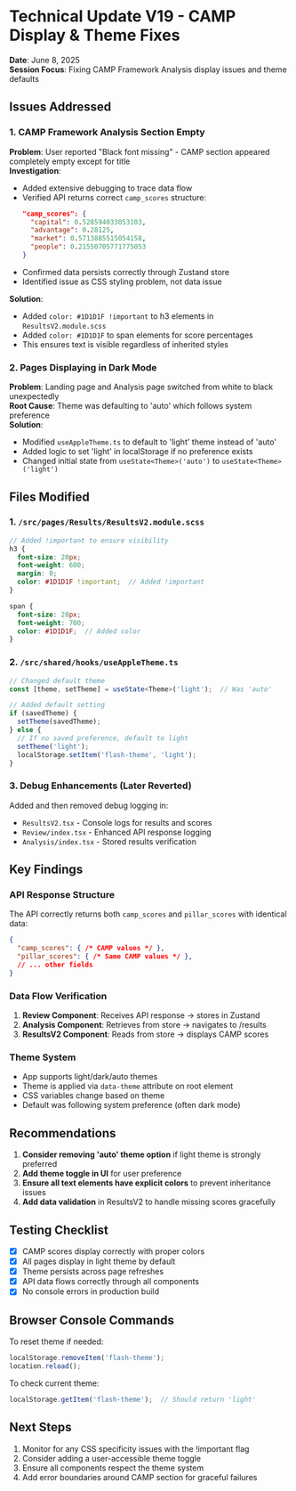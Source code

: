 # Technical Update V19 - CAMP Display & Theme Fixes
**Date**: June 8, 2025  
**Session Focus**: Fixing CAMP Framework Analysis display issues and theme defaults

## Issues Addressed

### 1. CAMP Framework Analysis Section Empty
**Problem**: User reported "Black font missing" - CAMP section appeared completely empty except for title  
**Investigation**:
- Added extensive debugging to trace data flow
- Verified API returns correct `camp_scores` structure:
  ```json
  "camp_scores": {
    "capital": 0.528594033053103,
    "advantage": 0.28125,
    "market": 0.5713885515054158,
    "people": 0.21550705771775053
  }
  ```
- Confirmed data persists correctly through Zustand store
- Identified issue as CSS styling problem, not data issue

**Solution**:
- Added `color: #1D1D1F !important` to h3 elements in `ResultsV2.module.scss`
- Added `color: #1D1D1F` to span elements for score percentages
- This ensures text is visible regardless of inherited styles

### 2. Pages Displaying in Dark Mode
**Problem**: Landing page and Analysis page switched from white to black unexpectedly  
**Root Cause**: Theme was defaulting to 'auto' which follows system preference  
**Solution**:
- Modified `useAppleTheme.ts` to default to 'light' theme instead of 'auto'
- Added logic to set 'light' in localStorage if no preference exists
- Changed initial state from `useState<Theme>('auto')` to `useState<Theme>('light')`

## Files Modified

### 1. `/src/pages/Results/ResultsV2.module.scss`
```scss
// Added !important to ensure visibility
h3 {
  font-size: 20px;
  font-weight: 600;
  margin: 0;
  color: #1D1D1F !important;  // Added !important
}

span {
  font-size: 28px;
  font-weight: 700;
  color: #1D1D1F;  // Added color
}
```

### 2. `/src/shared/hooks/useAppleTheme.ts`
```typescript
// Changed default theme
const [theme, setTheme] = useState<Theme>('light');  // Was 'auto'

// Added default setting
if (savedTheme) {
  setTheme(savedTheme);
} else {
  // If no saved preference, default to light
  setTheme('light');
  localStorage.setItem('flash-theme', 'light');
}
```

### 3. Debug Enhancements (Later Reverted)
Added and then removed debug logging in:
- `ResultsV2.tsx` - Console logs for results and scores
- `Review/index.tsx` - Enhanced API response logging
- `Analysis/index.tsx` - Stored results verification

## Key Findings

### API Response Structure
The API correctly returns both `camp_scores` and `pillar_scores` with identical data:
```json
{
  "camp_scores": { /* CAMP values */ },
  "pillar_scores": { /* Same CAMP values */ },
  // ... other fields
}
```

### Data Flow Verification
1. **Review Component**: Receives API response → stores in Zustand
2. **Analysis Component**: Retrieves from store → navigates to /results
3. **ResultsV2 Component**: Reads from store → displays CAMP scores

### Theme System
- App supports light/dark/auto themes
- Theme is applied via `data-theme` attribute on root element
- CSS variables change based on theme
- Default was following system preference (often dark mode)

## Recommendations

1. **Consider removing 'auto' theme option** if light theme is strongly preferred
2. **Add theme toggle in UI** for user preference
3. **Ensure all text elements have explicit colors** to prevent inheritance issues
4. **Add data validation** in ResultsV2 to handle missing scores gracefully

## Testing Checklist

- [x] CAMP scores display correctly with proper colors
- [x] All pages display in light theme by default
- [x] Theme persists across page refreshes
- [x] API data flows correctly through all components
- [x] No console errors in production build

## Browser Console Commands

To reset theme if needed:
```javascript
localStorage.removeItem('flash-theme');
location.reload();
```

To check current theme:
```javascript
localStorage.getItem('flash-theme');  // Should return 'light'
```

## Next Steps

1. Monitor for any CSS specificity issues with the !important flag
2. Consider adding a user-accessible theme toggle
3. Ensure all components respect the theme system
4. Add error boundaries around CAMP section for graceful failures